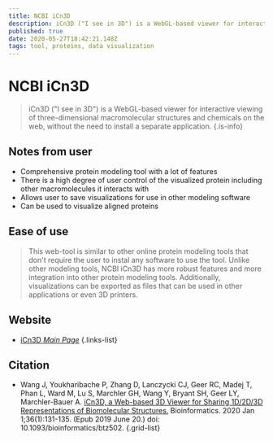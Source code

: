 ```yaml
---
title: NCBI iCn3D
description: iCn3D ("I see in 3D") is a WebGL-based viewer for interactive viewing of three-dimensional macromolecular structures and chemicals on the web, without the need to install a separate application.
published: true
date: 2020-05-27T18:42:21.148Z
tags: tool, proteins, data visualization
---
```


# NCBI iCn3D

> iCn3D ("I see in 3D") is a WebGL-based viewer for interactive viewing of three-dimensional macromolecular structures and chemicals on the web, without the need to install a separate application.
{.is-info}

## Notes from user
- Comprehensive protein modeling tool with a lot of features
- There is a high degree of user control of the visualized protein including other macromolecules it interacts with
- Allows user to save visualizations for use in other modeling software
- Can be used to visualize aligned proteins

## Ease of use
> This web-tool is similar to other online protein modeling tools that don't require the user to instal any software to use the tool. Unlike other modeling tools, NCBI iCn3D has more robust features and more integration into other protein modeling tools. Additionally, visualizations can be exported as files that can be used in other applications or even 3D printers.






## Website

- [iCn3D *Main Page*](https://www.ncbi.nlm.nih.gov/Structure/icn3d/full.html)
{.links-list}

## Citation

- Wang J, Youkharibache P, Zhang D, Lanczycki CJ, Geer RC, Madej T, Phan L, Ward M, Lu S, Marchler GH, Wang Y, Bryant SH, Geer LY, Marchler-Bauer A. [iCn3D, a Web-based 3D Viewer for Sharing 1D/2D/3D Representations of Biomolecular Structures.](https://academic.oup.com/bioinformatics/article/36/1/131/5520951) Bioinformatics. 2020 Jan 1;36(1):131-135. (Epub 2019 June 20.) doi: 10.1093/bioinformatics/btz502.
{.grid-list}